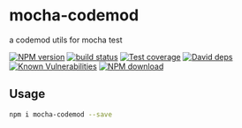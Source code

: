 # mocha-codemod

a codemod utils for mocha test

[![NPM version][npm-image]][npm-url]
[![build status][travis-image]][travis-url]
[![Test coverage][codecov-image]][codecov-url]
[![David deps][david-image]][david-url]
[![Known Vulnerabilities][snyk-image]][snyk-url]
[![NPM download][download-image]][download-url]

[npm-image]: https://img.shields.io/npm/v/mocha-codemod.svg?style=flat-square
[npm-url]: https://npmjs.org/package/mocha-codemod
[travis-image]: https://img.shields.io/travis/{{org}}/mocha-codemod.svg?style=flat-square
[travis-url]: https://travis-ci.org/{{org}}/mocha-codemod
[codecov-image]: https://codecov.io/gh/{{org}}/mocha-codemod/branch/master/graph/badge.svg
[codecov-url]: https://codecov.io/gh/{{org}}/mocha-codemod
[david-image]: https://img.shields.io/david/{{org}}/mocha-codemod.svg?style=flat-square
[david-url]: https://david-dm.org/{{org}}/mocha-codemod
[snyk-image]: https://snyk.io/test/npm/mocha-codemod/badge.svg?style=flat-square
[snyk-url]: https://snyk.io/test/npm/mocha-codemod
[download-image]: https://img.shields.io/npm/dm/mocha-codemod.svg?style=flat-square
[download-url]: https://npmjs.org/package/mocha-codemod

## Usage

```bash
npm i mocha-codemod --save
```

